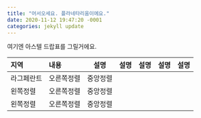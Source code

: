 ```yaml
---
title: "어서오세요. 플라네타리움이에요."
date: 2020-11-12 19:47:20 -0001
categories: jekyll update
---
```



여기엔 아스텔 드랍표를 그릴거에요.

|지역|내용|설명|설명|설명|설명|설명|
|:---|:---|:---:|:---:|:---:|:---:|:---:|
|라그페란트|오른쪽정렬|중앙정렬|
|왼쪽정렬|오른쪽정렬|중앙정렬|
|왼쪽정렬|오른쪽정렬|중앙정렬|
